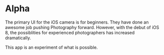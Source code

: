 Alpha
=====

The primary UI for the iOS camera is for beginners. They have done an awesome job pushing Photography forward. 
However, with the debut of iOS 8, the possiblities for experienced photographers has increased dramatically. 

This app is an experiment of what is possible. 
